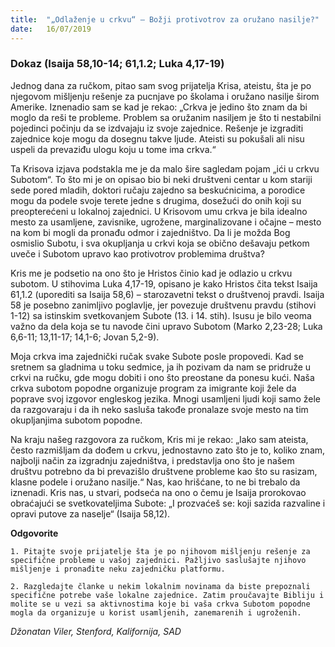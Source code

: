 ```yaml
---
title:  "„Odlaženje u crkvu“ – Božji protivotrov za oružano nasilje?"
date:   16/07/2019
---
```


### Dokaz (Isaija 58,10-14; 61,1.2; Luka 4,17-19)

Jednog dana za ručkom, pitao sam svog prijatelja Krisa, ateistu, šta je po njegovom mišljenju rešenje za pucnjave po školama i oružano nasilje širom Amerike. Iznenadio sam se kad je rekao: „Crkva je jedino što znam da bi moglo da reši te probleme. Problem sa oružanim nasiljem je što ti nestabilni pojedinci počinju da se izdvajaju iz svoje zajednice. Rešenje je izgraditi zajednice koje mogu da dosegnu takve ljude. Ateisti su pokušali ali nisu uspeli da prevaziđu ulogu koju u tome ima crkva.“

Ta Krisova izjava podstakla me je da malo šire sagledam pojam „ići u crkvu Subotom“. To što mi je on opisao bio bi neki društveni centar u kom stariji sede pored mladih, doktori ručaju zajedno sa beskućnicima, a porodice mogu da podele svoje terete jedne s drugima, dosežući do onih koji su preopterećeni u lokalnoj zajednici. U Krisovom umu crkva je bila idealno mesto za usamljene, zavisnike, ugrožene, marginalizovane i očajne – mesto na kom bi mogli da pronađu odmor i zajedništvo. Da li je možda Bog osmislio Subotu, i sva okupljanja u crkvi koja se obično dešavaju petkom uveče i Subotom upravo kao protivotrov problemima društva?

Kris me je podsetio na ono što je Hristos činio kad je odlazio u crkvu subotom. U stihovima Luka 4,17-19, opisano je kako Hristos čita tekst Isaija 61,1.2 (uporediti sa Isaija 58,6) – starozavetni tekst o društvenoj pravdi. Isaija 58 je posebno zanimljivo poglavlje, jer povezuje društvenu pravdu (stihovi 1-12) sa istinskim svetkovanjem Subote (13. i 14. stih). Isusu je bilo veoma važno da dela koja se tu navode čini upravo Subotom (Marko 2,23-28; Luka 6,6-11; 13,11-17; 14,1-6; Jovan 5,2-9).

Moja crkva ima zajednički ručak svake Subote posle propovedi. Kad se sretnem sa gladnima u toku sedmice, ja ih pozivam da nam se pridruže u crkvi na ručku, gde mogu dobiti i ono što preostane da ponesu kući. Naša crkva subotom popodne organizuje program za imigrante koji žele da poprave svoj izgovor engleskog jezika. Mnogi usamljeni ljudi koji samo žele da razgovaraju i da ih neko sasluša takođe pronalaze svoje mesto na tim okupljanjima subotom popodne.

Na kraju našeg razgovora za ručkom, Kris mi je rekao: „Iako sam ateista, često razmišljam da dođem u crkvu, jednostavno zato što je to, koliko znam, najbolji način za izgradnju zajedništva, i predstavlja ono što je našem društvu potrebno da bi prevazišlo društvene probleme kao što su rasizam, klasne podele i oružano nasilje.“ Nas, kao hrišćane, to ne bi trebalo da iznenadi. Kris nas, u stvari, podseća na ono o čemu je Isaija prorokovao obraćajući se svetkovateljima Subote: „I prozvaćeš se: koji sazida razvaline i opravi putove za naselje“ (Isaija 58,12).

**Odgovorite**

`1.	Pitajte svoje prijatelje šta je po njihovom mišljenju rešenje za specifične probleme u vašoj zajednici. Pažljivo saslušajte njihovo mišljenje i pronađite neku zajedničku platformu.`

`2.	Razgledajte članke u nekim lokalnim novinama da biste prepoznali specifične potrebe vaše lokalne zajednice. Zatim proučavajte Bibliju i molite se u vezi sa aktivnostima koje bi vaša crkva Subotom popodne mogla da organizuje u korist usamljenih, zanemarenih i ugroženih. `

*Džonatan Viler, Stenford, Kalifornija, SAD*
